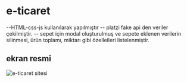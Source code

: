 # e-ticaret

--HTML-css-js kullanılarak yapılmıştır
-- platzi fake api den veriler çekilmiştir.
-- sepet için modal oluşturulmuş ve sepete eklenen verilerin silinmesi, ürün toplamı, miktarı gibi özelleileri listelenmiştir.

## ekran resmi

![e-ticaret sitesi](eticaret.gif)

